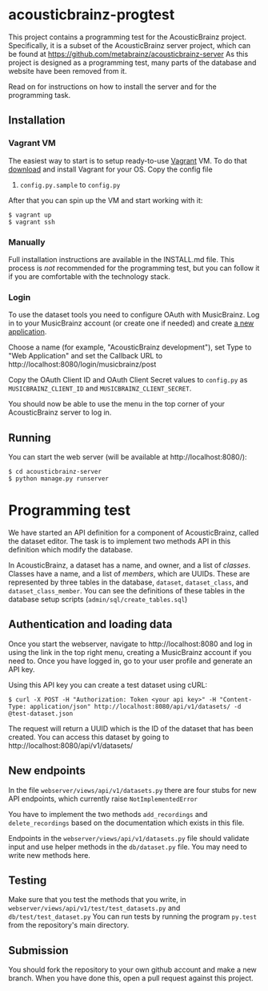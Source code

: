 acousticbrainz-progtest
=======================

This project contains a programming test for the AcousticBrainz project.
Specifically, it is a subset of the AcousticBrainz server project,
which can be found at https://github.com/metabrainz/acousticbrainz-server
As this project is designed as a programming test, many parts of the database
and website have been removed from it.

Read on for instructions on how to install the server and for the
programming task.


## Installation

### Vagrant VM

The easiest way to start is to setup ready-to-use [Vagrant](https://www.vagrantup.com/)
VM. To do that [download](https://www.vagrantup.com/downloads.html) and install
Vagrant for your OS. Copy the config file

1. `config.py.sample` to `config.py`

After that you can spin up the VM and start working with it:

    $ vagrant up
    $ vagrant ssh

### Manually

Full installation instructions are available in the INSTALL.md file. This
process is *not* recommended for the programming test, but you can follow
it if you are comfortable with the technology stack.


### Login

To use the dataset tools you need to configure OAuth with MusicBrainz.
Log in to your MusicBrainz account (or create one if needed) and create
[a new application](https://musicbrainz.org/account/applications).

Choose a name (for example, "AcousticBrainz development"), set Type to "Web Application"
and set the Callback URL to http://localhost:8080/login/musicbrainz/post

Copy the OAuth Client ID and OAuth Client Secret values to
`config.py` as `MUSICBRAINZ_CLIENT_ID` and `MUSICBRAINZ_CLIENT_SECRET`.

You should now be able to use the menu in the top corner of your AcousticBrainz server
to log in.


## Running

You can start the web server (will be available at http://localhost:8080/):

    $ cd acousticbrainz-server
    $ python manage.py runserver

# Programming test

We have started an API definition for a component of AcousticBrainz, called the dataset editor.
The task is to implement two methods API in this definition which modify the database.

In AcousticBrainz, a dataset has a name, and owner, and a list of _classes_.
Classes have a name, and a list of _members_, which are UUIDs.
These are represented by three tables in the database, `dataset`, `dataset_class`, and `dataset_class_member`.
You can see the definitions of these tables in the database setup scripts (`admin/sql/create_tables.sql`)


## Authentication and loading data

Once you start the webserver, navigate to http://localhost:8080 and log in using the link in the top right menu, creating
a MusicBrainz account if you need to. Once you have logged in, go to your user profile and generate an API key.

Using this API key you can create a test dataset using cURL:

    $ curl -X POST -H "Authorization: Token <your api key>" -H "Content-Type: application/json" http://localhost:8080/api/v1/datasets/ -d @test-dataset.json

The request will return a UUID which is the ID of the dataset that has been created. You can access this dataset by going to
http://localhost:8080/api/v1/datasets/<dataset id>


## New endpoints

In the file `webserver/views/api/v1/datasets.py` there are four stubs for new API endpoints, which currently raise `NotImplementedError`

You have to implement the two methods `add_recordings` and `delete_recordings` based on the documentation which exists in this file.

Endpoints in the `webserver/views/api/v1/datasets.py` file should validate input and use helper methods in the `db/dataset.py` file.
You may need to write new methods here.

## Testing

Make sure that you test the methods that you write, in `webserver/views/api/v1/test/test_datasets.py` and `db/test/test_dataset.py`
You can run tests by running the program `py.test` from the repository's main directory.

## Submission

You should fork the repository to your own github account and make a new branch.
When you have done this, open a pull request against this project.

